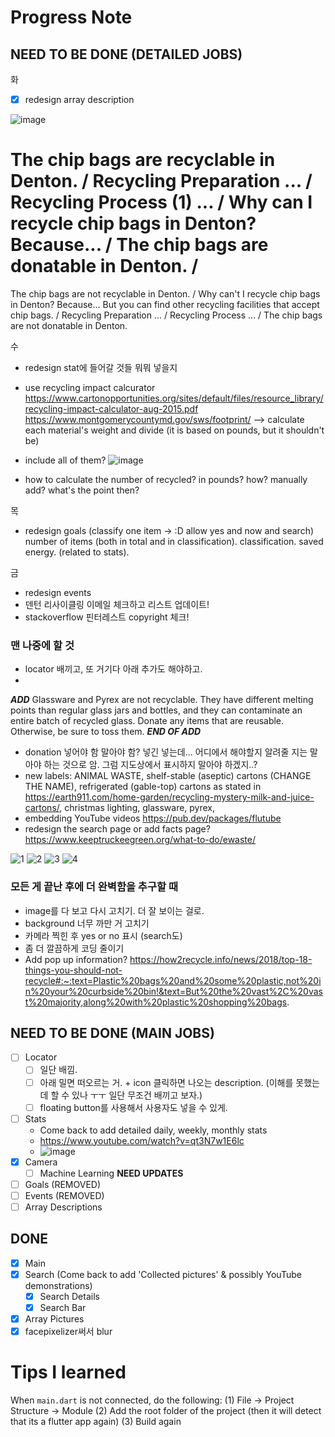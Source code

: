 # Progress Note
     
## NEED TO BE DONE (DETAILED JOBS)

화
- [X] redesign array description

![image](https://user-images.githubusercontent.com/68700599/91166193-973c8f00-e697-11ea-98f0-fda6a5429980.png)

The chip bags are recyclable in Denton.
/
Recycling Preparation
...
/
Recycling Process
(1) ...
/
Why can I recycle chip bags in Denton?
Because...
/
The chip bags are donatable in Denton.
/
=====
The chip bags are not recyclable in Denton.
/
Why can't I recycle chip bags in Denton?
Because... But you can find other recycling facilities that accept chip bags.
/
Recycling Preparation
...
/
Recycling Process
...
/
The chip bags are not donatable in Denton.



수
- redesign stat에 들어갈 것들 뭐뭐 넣을지

- use recycling impact calcurator https://www.cartonopportunities.org/sites/default/files/resource_library/recycling-impact-calculator-aug-2015.pdf
https://www.montgomerycountymd.gov/sws/footprint/
--> calculate each material's weight and divide (it is based on pounds, but it shouldn't be)

- include all of them?
![image](https://user-images.githubusercontent.com/68700599/91333844-bfa9b380-e793-11ea-9dbc-856ab13c48f0.png)

- how to calculate the number of recycled? in pounds? how? manually add? what's the point then? 



목
- redesign goals (classify one item -> :D allow yes and now and search)
number of items (both in total and in classification).
classification.
saved energy. (related to stats). 



금
- redesign events
- 덴턴 리사이클링 이메일 체크하고 리스트 업데이트!
- stackoverflow 핀터레스트 copyright 체크!

### 맨 나중에 할 것
- locator 배끼고, 또 거기다 아래 추가도 해야하고.
- 

***ADD***
 Glassware and Pyrex are not recyclable. They have different melting points than regular glass jars and bottles, and they can contaminate an entire batch of recycled glass. Donate any items that are reusable. Otherwise, be sure to toss them.
 ***END OF ADD***
- donation 넣어야 함 말아야 함? 넣긴 넣는데... 어디에서 해야할지 알려줄 지는 말아야 하는 것으로 암. 그럼 지도상에서 표시하지 말아야 하겠지..?
- new labels: ANIMAL WASTE, shelf-stable (aseptic) cartons (CHANGE THE NAME), refrigerated (gable-top) cartons as stated in https://earth911.com/home-garden/recycling-mystery-milk-and-juice-cartons/, christmas lighting, glassware, pyrex, 
- embedding YouTube videos https://pub.dev/packages/flutube
- redesign the search page or add facts page? https://www.keeptruckeegreen.org/what-to-do/ewaste/

![1](https://user-images.githubusercontent.com/68700599/91322115-f5936b80-e784-11ea-8d44-3c9563c4c072.PNG)
![2](https://user-images.githubusercontent.com/68700599/91322101-f2987b00-e784-11ea-9d3a-916a260a86c7.PNG)
![3](https://user-images.githubusercontent.com/68700599/91322106-f4623e80-e784-11ea-9a64-f5cc07ec20f6.PNG)
![4](https://user-images.githubusercontent.com/68700599/91322110-f4fad500-e784-11ea-8c73-3e0eeeb1078b.PNG)




### 모든 게 끝난 후에 더 완벽함을 추구할 때
- image를 다 보고 다시 고치기. 더 잘 보이는 걸로.
- background 너무 까만 거 고치기
- 카메라 찍힌 후 yes or no 표시 (search도)
- 좀 더 깔끔하게 코딩 줄이기
- Add pop up information? https://how2recycle.info/news/2018/top-18-things-you-should-not-recycle#:~:text=Plastic%20bags%20and%20some%20plastic,not%20in%20your%20curbside%20bin!&text=But%20the%20vast%2C%20vast%20majority,along%20with%20plastic%20shopping%20bags.


## NEED TO BE DONE (MAIN JOBS)
- [ ] Locator
    - [ ] 일단 배낌. 
    - [ ] 아래 밀면 떠오르는 거. + icon 클릭하면 나오는 description. (이해를 못했는데 할 수 있나 ㅜㅜ 일단 무조건 배끼고 보자.)
    - [ ] floating button를 사용해서 사용자도 넣을 수 있게.
- [ ] Stats 
     - Come back to add detailed daily, weekly, monthly stats
     - https://www.youtube.com/watch?v=qt3N7w1E6lc
     - ![image](https://user-images.githubusercontent.com/68700599/90002144-e3c7a980-dc57-11ea-9189-6c7f356a478a.png)
- [X] Camera
     - [ ] Machine Learning  **NEED UPDATES**
- [ ] Goals (REMOVED)
- [ ] Events (REMOVED)
- [ ] Array Descriptions

## DONE
- [X] Main
- [X] Search (Come back to add 'Collected pictures' & possibly YouTube demonstrations)
     - [X] Search Details
     - [X] Search Bar
- [X] Array Pictures
- [X] facepixelizer써서 blur

# Tips I learned

When `main.dart` is not connected, do the following:
(1) File -> Project Structure -> Module
(2) Add the root folder of the project (then it will detect that its a flutter app again)
(3) Build again


